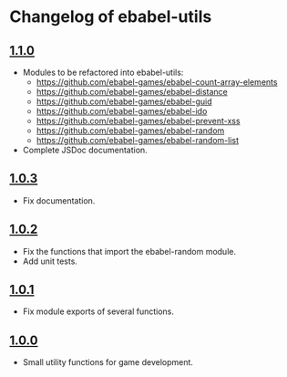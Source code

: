 # Changelog of ebabel-utils

## [1.1.0](https://github.com/ebabel-games/ebabel-utils/releases/tag/v1.1.0)
- Modules to be refactored into ebabel-utils:
  - https://github.com/ebabel-games/ebabel-count-array-elements
  - https://github.com/ebabel-games/ebabel-distance
  - https://github.com/ebabel-games/ebabel-guid
  - https://github.com/ebabel-games/ebabel-ido
  - https://github.com/ebabel-games/ebabel-prevent-xss
  - https://github.com/ebabel-games/ebabel-random
  - https://github.com/ebabel-games/ebabel-random-list
- Complete JSDoc documentation.

## [1.0.3](https://github.com/ebabel-games/ebabel-utils/releases/tag/v1.0.3)
- Fix documentation.

## [1.0.2](https://github.com/ebabel-games/ebabel-utils/releases/tag/v1.0.2)
- Fix the functions that import the ebabel-random module.
- Add unit tests.

## [1.0.1](https://github.com/ebabel-games/ebabel-utils/releases/tag/v1.0.1)
- Fix module exports of several functions.

## [1.0.0](https://github.com/ebabel-games/ebabel-utils/releases/tag/v1.0.0)
- Small utility functions for game development.
